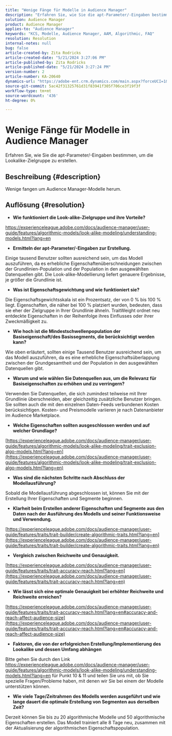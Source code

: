 ```yaml
---
title: "Wenige Fänge für Modelle in Audience Manager"
description: "Erfahren Sie, wie Sie die apt-Parameter/-Eingaben bestimmen, um die Lookalike-Zielgruppe zu erstellen."
solution: Audience Manager
product: Audience Manager
applies-to: "Audience Manager"
keywords: "KCS, Modelle, Audience Manager, AAM, Algorithmic, FAQ"
resolution: Resolution
internal-notes: null
bug: false
article-created-by: Zita Rodricks
article-created-date: "5/21/2024 3:27:06 PM"
article-published-by: Zita Rodricks
article-published-date: "5/21/2024 3:27:24 PM"
version-number: 2
article-number: KA-20640
dynamics-url: "https://adobe-ent.crm.dynamics.com/main.aspx?forceUCI=1&pagetype=entityrecord&etn=knowledgearticle&id=97d7de91-8617-ef11-9f89-6045bd06eea5"
source-git-commit: 5ac42f31325761d31f83941f305f706ce3f19f3f
workflow-type: tm+mt
source-wordcount: '436'
ht-degree: 0%

---
```


# Wenige Fänge für Modelle in Audience Manager


Erfahren Sie, wie Sie die apt-Parameter/-Eingaben bestimmen, um die Lookalike-Zielgruppe zu erstellen.

## Beschreibung {#description}

Wenige fangen um Audience Manager-Modelle herum.

## Auflösung {#resolution}


- <b>Wie funktioniert die Look-alike-Zielgruppe und ihre Vorteile?</b>


https://experienceleague.adobe.com/docs/audience-manager/user-guide/features/algorithmic-models/look-alike-modeling/understanding-models.html?lang=en

- <b>Ermitteln der apt-Parameter/-Eingaben zur Erstellung.</b>


Einige tausend Benutzer sollten ausreichend sein, um das Modell auszuführen, da es erhebliche Eigenschaftenüberschneidungen zwischen der Grundlinien-Population und der Population in den ausgewählten Datenquellen gibt. Die Look-alike-Modellierung liefert genauere Ergebnisse, je größer die Grundlinie ist.

- <b>Was ist Eigenschaftsgewichtung und wie funktioniert sie?</b>


Die Eigenschaftsgewichtsskala ist ein Prozentsatz, der von 0 % bis 100 % liegt. Eigenschaften, die näher bei 100 % platziert wurden, bedeuten, dass sie eher der Zielgruppe in Ihrer Grundlinie ähneln. TraitWeight ordnet neu entdeckte Eigenschaften in der Reihenfolge ihres Einflusses oder ihrer Zweckmäßigkeit zu.

- <b>Wie hoch ist die Mindestschwellenpopulation der Basiseigenschaft/des Basissegments, die berücksichtigt werden kann?</b>


Wie oben erläutert, sollten einige Tausend Benutzer ausreichend sein, um das Modell auszuführen, da es eine erhebliche Eigenschaftsüberlappung zwischen der Grundgesamtheit und der Population in den ausgewählten Datenquellen gibt.

- <b>Warum und wie wählen Sie Datenquellen aus, um die Relevanz für Basiseigenschaften zu erhöhen und zu verringern?</b>


Verwenden Sie Datenquellen, die sich zumindest teilweise mit Ihrer Grundlinie überschneiden, aber gleichzeitig zusätzliche Benutzer bringen. Sie sollten auch die mit den einzelnen Daten-Feeds verbundenen Kosten berücksichtigen. Kosten- und Preismodelle variieren je nach Datenanbieter im Audience Marketplace.

- <b>Welche Eigenschaften sollten ausgeschlossen werden und auf welcher Grundlage?</b>


[https://experienceleague.adobe.com/docs/audience-manager/user-guide/features/algorithmic-models/look-alike-modeling/trait-exclusion-algo-models.html?lang=en](https://experienceleague.adobe.com/docs/audience-manager/user-guide/features/algorithmic-models/look-alike-modeling/trait-exclusion-algo-models.html?lang=en)

- <b>Was sind die nächsten Schritte nach Abschluss der Modellausführung?</b>


Sobald die Modellausführung abgeschlossen ist, können Sie mit der Erstellung Ihrer Eigenschaften und Segmente beginnen.

- <b>Klarheit beim Erstellen anderer Eigenschaften und Segmente aus den Daten nach der Ausführung des Modells und seiner Funktionsweise und Verwendung.</b>


[https://experienceleague.adobe.com/docs/audience-manager/user-guide/features/traits/trait-builder/create-algorithmic-traits.html?lang=en](https://experienceleague.adobe.com/docs/audience-manager/user-guide/features/traits/trait-builder/create-algorithmic-traits.html?lang=en)

- <b>Vergleich zwischen Reichweite und Genauigkeit.</b>


[https://experienceleague.adobe.com/docs/audience-manager/user-guide/features/traits/trait-accuracy-reach.html?lang=en](https://experienceleague.adobe.com/docs/audience-manager/user-guide/features/traits/trait-accuracy-reach.html?lang=en)

- <b>Wie lässt sich eine optimale Genauigkeit bei erhöhter Reichweite und Reichweite erreichen?</b>


[https://experienceleague.adobe.com/docs/audience-manager/user-guide/features/traits/trait-accuracy-reach.html?lang=en#accuracy-and-reach-affect-audience-size](https://experienceleague.adobe.com/docs/audience-manager/user-guide/features/traits/trait-accuracy-reach.html?lang=en#accuracy-and-reach-affect-audience-size)

- <b>Faktoren, die von der erfolgreichen Erstellung/Implementierung des Lookalike und dessen Umfang abhängen</b>


Bitte gehen Sie durch den Link https://experienceleague.adobe.com/docs/audience-manager/user-guide/features/algorithmic-models/look-alike-modeling/understanding-models.html?lang=en für Punkt 10 &amp; 11 und teilen Sie uns mit, ob Sie spezielle Fragen/Probleme haben, mit denen wir Sie bei einem der Modelle unterstützen können.

- <b>Wie viele Tage/Zeitrahmen des Modells werden ausgeführt und wie lange dauert die optimale Erstellung von Segmenten aus derselben Zeit?</b>


Derzeit können Sie bis zu 20 algorithmische Modelle und 50 algorithmische Eigenschaften erstellen. Das Modell trainiert alle 8 Tage neu, zusammen mit der Aktualisierung der algorithmischen Eigenschaftspopulation.
